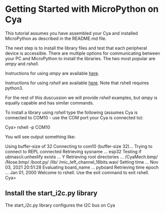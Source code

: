 # Getting Started with MicroPython on Cya

This tutorial assumes you have assembled your Cya and installed MicroPython as described in the README.md file.

The next step is to install the library files and test that each peripheral device is accessible. There are multiple options for communicating between your PC and MicroPython to install the libraries. The two most popular are _ampy_ and _rshell_.

Instructions for using _ampy_ are available [here](https://pypi.org/project/adafruit-ampy/).

Instructions for using _rshell_ are available [here](https://pypi.org/project/rshell/). Note that rshell requires python3.

For the rest of this duscussion we will provide _rshell_ examples, but _ampy_ is equally capable and has similar commands.

To install a library using _rshell_ type the following (assumes Cya is connected to COM10 - use the COM port your Cya is connected to):

  Cya> rshell -p COM10

You will see output something like:

  Using buffer-size of 32
  Connecting to com10 (buffer-size 32)...
  Trying to connect to REPL  connected
  Retrieving sysname ... esp32
  Testing if ubinascii.unhexlify exists ... Y
  Retrieving root directories ... /CyaMech.bmp/ /Nose.bmp/ /boot.py/ /lib/ /mic_left_channel_16bits.wav/
  Setting time ... Nov 03, 2021 20:51:28
  Evaluating board_name ... pyboard
  Retrieving time epoch ... Jan 01, 2000
  Welcome to rshell. Use the exit command to exit rshell.
  Cya>

## Install the start_i2c.py library
The start_i2c.py library configures the I2C bus on Cya


